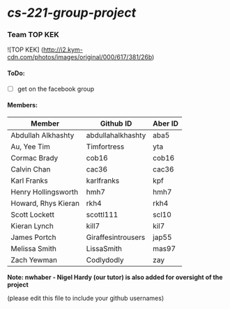 # *cs-221-group-project*

### Team TOP KEK

![TOP KEK]
(http://i2.kym-cdn.com/photos/images/original/000/617/381/26b)

#### ToDo:
- [ ] get on the facebook group

#### Members: 

| Member              | Github ID         | Aber ID
----------------------| ------------------|---------------
| Abdullah Alkhashty  | abdullahalkhashty | aba5
| Au, Yee Tim	        | Timfortress       | yta	
| Cormac Brady        | cob16             | cob16
| Calvin Chan         | cac36             | cac36	
| Karl Franks         | karlfranks        | kpf
| Henry Hollingsworth | hmh7              | hmh7
| Howard, Rhys Kieran | rkh4              | rkh4
| Scott Lockett       | scottl111         | scl10	
| Kieran Lynch        | kill7             | kil7
| James Portch        | Giraffesintrousers| jap55
| Melissa Smith       | LissaSmith        | mas97
| Zach Yewman         | Codlydodly        | zay


**Note: nwhaber - Nigel Hardy (our tutor) is also added for oversight of the project**

  
(please edit this file to include your github usernames)



